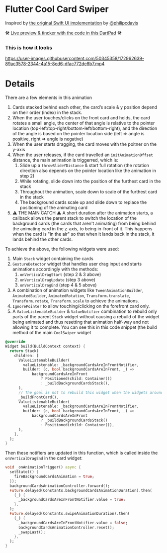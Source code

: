# Flutter Cool Card Swiper

Inspired by [the original Swift UI implementation](https://twitter.com/philipcdavis/status/1534192823792128000) by [@philipcdavis](https://twitter.com/philipcdavis) 

🛠 [Live preview & tincker with the code in this DartPad](https://dartpad.dev/5734add617929fd7448740d7ce16ae0c) 🛠 

### This is how it looks

https://user-images.githubusercontent.com/50345358/172962639-89ac3578-2344-4a15-8ed6-dfac772de8b7.mp4

# Details

There are a few elements in this animation

1. Cards stacked behind each other, the card’s scale & y position depend on their order (index) in the stack.
2. When the user touches/clicks on the front card and holds, the card rotates a small angle, the center of that angle is relative to the pointer location (top-left/top-right/bottom-left/bottom-right), and the direction of the angle is based on the pointer location side (left => angle is positive, right => angle is negative)
3. When the user starts dragging, the card moves with the poitner on the y-axis
4. When the user releases, if the card travelled an `initAnimationOffset` distance, the main animation is triggerred, which is:
    1. Slide up a `throwSlideYDistance` & start full rotation (the rotation direction also depends on the pointer location like the animation in step 2)
    2. While rotating, slide down into the position of the furthest card in the stack
    3. Throughout the animation, scale down to scale of the furthest card in the stack
    4. The background cards scale up and slide down to replace the positioning of the animating card
5. ⚠️ THE MAIN CATCH ⚠️ A short duration after the animation starts, a callback allows the parent stack to switch the location of the background cards (the cards that aren't animating) from being behind the animating card in the z-axis, to being in-front of it. This happens when the card is "in the air" so that when it lands back in the stack, it lands behind the other cards. 

To achieve the above, the following widgets were used:
1. Main `Stack` widget containing the cards
2. `GestureDetector` widget that handles user drag input and starts animations accordingly with the methods:
    1. `onVerticalDragStart` (step 2 & 3 above)
    2. `onVerticalDragUpdate` (step 3 above)
    3. `onVerticalDragEnd` (step 4 & 5 above)
3. A combination of animation widgets like `TweenAnimationBuilder`, `AnimatedBuilder`, `AnimatedRotation`, `Transform.translate`, `Transform.rotate`, `Transform.scale` to achieve the animations.
4. `IgnorePointer` to allow touching/clicking on the forefront card only.
5. A `ValueListenableBuilder` & `ValueNotifier` combination to rebuild only parts of the parent `Stack` widget without causing a rebuild of the widget being animated and thus resetting that animation half-way and not allowing it to complete. You can see this in this code snippet (the build method of the main `CoolSwiper` widget

```dart
@override
Widget build(BuildContext context) {
  return Stack(
    children: [
      ValueListenableBuilder(
        valueListenable: _backgroundCardsAreInFrontNotifier,
        builder: (c, bool backgroundCardsAreInFront, _) =>
            backgroundCardsAreInFront
                ? Positioned(child: Container())
                : _buildBackgroundCardsStack(),
      ),
      // The goal is not to rebuild this widget when the widgets around it ar swapped
      _buildFrontCard(),
      ValueListenableBuilder(
        valueListenable: _backgroundCardsAreInFrontNotifier,
        builder: (c, bool backgroundCardsAreInFront, _) =>
            backgroundCardsAreInFront
                ? _buildBackgroundCardsStack()
                : Positioned(child: Container()),
      ),
    ],
  );
}
```

Then these notifiers are updated in this function, which is called inside the `onVerticalDragEnd` in the card widget:

```dart
void _onAnimationTrigger() async {
  setState(() {
    fireBackgroundCardsAnimation = true;
  });
  backgroundCardsAnimationController.forward();
  Future.delayed(Constants.backgroundCardsAnimationDuration).then(
    (_) {
      _backgroundCardsAreInFrontNotifier.value = true;
    },
  );
  Future.delayed(Constants.swipeAnimationDuration).then(
    (_) {
      _backgroundCardsAreInFrontNotifier.value = false;
      backgroundCardsAnimationController.reset();
      _swapLast();
    },
  );
}
```

